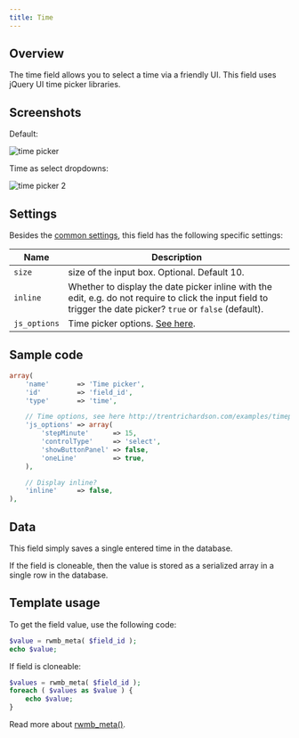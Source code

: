 ```yaml
---
title: Time
---
```


## Overview

The time field allows you to select a time via a friendly UI. This field uses jQuery UI time picker libraries.

## Screenshots

Default:

![time picker](https://i.imgur.com/xwV5FN5.png)

Time as select dropdowns:

![time picker 2](https://i.imgur.com/S83Wpau.png)

## Settings

Besides the [common settings](/creating-fields-with-code/#field-settings), this field has the following specific settings:

Name | Description
--- | ---
`size` | size of the input box. Optional. Default 10.
`inline` | Whether to display the date picker inline with the edit, e.g. do not require to click the input field to trigger the date picker? `true` or `false` (default).
`js_options`| Time picker options. [See here](http://trentrichardson.com/examples/timepicker/).

## Sample code

```php
array(
    'name'       => 'Time picker',
    'id'         => 'field_id',
    'type'       => 'time',

    // Time options, see here http://trentrichardson.com/examples/timepicker/
    'js_options' => array(
        'stepMinute'      => 15,
        'controlType'     => 'select',
        'showButtonPanel' => false,
        'oneLine'         => true,
    ),

    // Display inline?
    'inline'     => false,
),
```

## Data

This field simply saves a single entered time in the database.

If the field is cloneable, then the value is stored as a serialized array in a single row in the database.

## Template usage

To get the field value, use the following code:

```php
$value = rwmb_meta( $field_id );
echo $value;
```

If field is cloneable:

```php
$values = rwmb_meta( $field_id );
foreach ( $values as $value ) {
    echo $value;
}
```

Read more about [rwmb_meta()](/rwmb-meta/).
